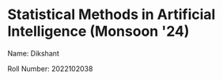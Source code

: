 # Statistical Methods in Artificial Intelligence (Monsoon '24)

Name: Dikshant

Roll Number: 2022102038

